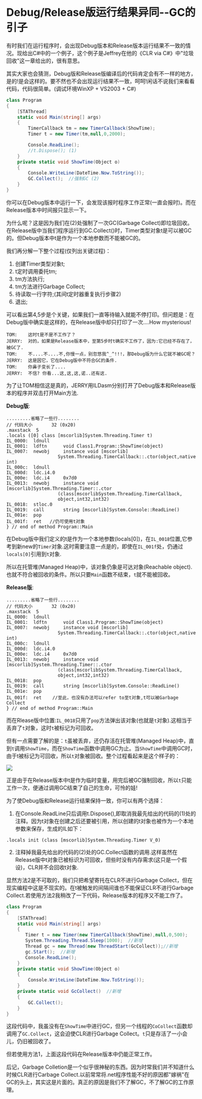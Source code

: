 Debug/Release版运行结果异同--GC的引子
==========

有时我们在运行程序时，会出现Debug版本和Release版本运行结果不一致的情况。现给出C#中的一个例子，这个例子是Jeffrey在他的《CLR via C#》中"垃圾回收"这一章给出的，很有意思。

其实大家也会猜测，Debug版和Release版编译后的代码肯定会有不一样的地方，是的!是会这样的。要不然也不会出现运行结果不一致，呵呵!闲话不说我们来看看代码，代码很简单。(调试环境WinXP + VS2003 + C#)

```csharp
class Program
{
    [STAThread]
    static void Main(string[] args)
    {
        TimerCallback tm = new TimerCallback(ShowTime);
        Timer t = new Timer(tm,null,0,2000);

        Console.ReadLine();
        //t.Dispose(); (1)
    }
    private static void ShowTime(Object o)
    {
        Console.WriteLine(DateTime.Now.ToString());
        GC.Collect();  //强制GC (2)
    }
}
```

你可以在Debug版本中运行一下，会发现该报时程序工作正常(一直会报时)。而在Release版本中时间报只显示一下。

为什么呢？这是因为我们在(2)处强制了一次GC(Garbage Collect)即垃圾回收。在Release版中当我们程序运行到GC.Collect()时，Timer类型对象t是可以被GC的。但Debug版本中t是作为一个本地参数而不能被GC的。

我们再分解一下整个过程(仅列出关键过程)：

1. 创建Timer类型对象t;
2. t定时调用委托tm;
3. tm方法执行;
4. tm方法进行Garbage Collect;
5. 待读取一行字符;(其间t定时器重复执行步骤2)
6. 退出;

可以看出第4,5步是个关键，如果我们一直等待输入就能不停打印。但问题是：在Debug版中确实是这样的，在Release版中却只打印了一次....How mysterious!

```text
TOM:    这时t是不是不工作了？
JERRY:  对的，如果是Release版本中，至第5步时t确实不工作了，因为:它已经不存在了，被GC了.
TOM:    不....不....不,你慢一点，别忽悠我^_^!!!，那Debug版为什么它就不被GC呢？
JERRY:  这是因它，它在Debug版中不符合GC的条件.
TOM:    你鼻子变长了....
JERRY:  不信? 你看...这,这,这,诺..还有这.
```

为了让TOM相信这是真的，JERRY用ILDasm分别打开了Debug版本和Release版本的程序并双击打开Main方法.

**Debug版**:

```text
.........省略了一些行........
// 代码大小       32 (0x20)
.maxstack  5
.locals ([0] class [mscorlib]System.Threading.Timer t)
IL_0000:  ldnull
IL_0001:  ldftn      void Class1.Program::ShowTime(object)
IL_0007:  newobj     instance void [mscorlib]
                   System.Threading.TimerCallback::.ctor(object,native int)
IL_000c:  ldnull
IL_000d:  ldc.i4.0
IL_000e:  ldc.i4     0x7d0
IL_0013:  newobj     instance void [mscorlib]System.Threading.Timer::.ctor
                   (class[mscorlibSystem.Threading.TimerCallback,
                   object,int32,int32)
IL_0018:  stloc.0
IL_0019:  call       string [mscorlib]System.Console::ReadLine()
IL_001e:  pop
IL_001f:  ret   //仍可使用t对象
} // end of method Program::Main
```

在Debug版中我们定义的t是作为一个本地参数(locals[0])，在`IL_0018`位置,它参考到新new的`Timer`对象.这时需要注意一点是的，即使在`IL_001f`处，仍通过`locals[0]`引用到`t`对象.

所以在托管堆(Managed Heap)中，该对象仍象是可达对象(Reachable object).也就不符合被回收的条件。所以只要`Main`函数不结束，`t`就不能被回收。

**Release版**:

```text
.........省略了一些行........
// 代码大小       32 (0x20)
.maxstack  5
IL_0000:  ldnull
IL_0001:  ldftn      void Class1.Program::ShowTime(object)
IL_0007:  newobj     instance void [mscorlib]
                   System.Threading.TimerCallback::.ctor(object,native int)
IL_000c:  ldnull
IL_000d:  ldc.i4.0
IL_000e:  ldc.i4     0x7d0
IL_0013:  newobj     instance void [mscorlib]System.Threading.Timer::.ctor
                   (class[mscorlibSystem.Threading.TimerCallback,
                   object,int32,int32)
IL_0018:  pop
IL_0019:  call       string [mscorlib]System.Console::ReadLine()
IL_001e:  pop
IL_001f:  ret    //至此，也没有办法可以refer to至t对象,t可以被Garbage Collect
} // end of method Program::Main
```

而在Rlease版中位置:`IL_0018`只用了`pop`方法弹出该对象(也就是`t`对象).这相当于丢弃了`t`对象，这时`t`被标记为可回收。

但有一点需要了解的是：`t`虽被丢弃，还仍存活在托管堆(Managed Heap)中，直到`t`调用`ShowTime`，而在`ShowTime`函数中调用GC为止。当`ShowTime`中调用GC时，由于t被标记为可回收，所以`t`对象被回收。整个过程看起来是这个样子的：

![](http://blog.chinaunix.net/photo/11680_071207114901.gif)

正是由于在Release版本中t是作为临时变量，用完后被GC强制回收，所以`t`只能工作一次，便通过调用GC结束了自己的生命，可怜的娃!

为了使Debug版和Release运行结果保持一致，你可以有两个选择：

1. 在Console.ReadLine只后调用t.Dispose(),即取消我最先给出的代码的(1)处的注释。因为t对象在创建之后还要被引用，所以创建的t对象也被作为一个本地参数来保存，生成的IL如下：
  
  `.locals init (class [mscorlib]System.Threading.Timer V_0)`

2. 注释掉我最先给出的代码的(2)处的GC.Collect函数的调用.这样虽然在Release版中t对象已被标识为可回收，但些时没有内存需求(这只是一个假设)，CLR并不会回收t对象.
  
  显然方法2是不可取的，我们只把希望寄托在CLR不进行Garbage Collect，但在现实编程中这是不现实的。在t被触发的间隔间谁也不能保证CLR不进行Garbage Collect.若使用方法2我稍改了一下代码，Release版本的程序又不能工作了。

```csharp
class Program
{
    [STAThread]
    static void Main(string[] args)
    {
       Timer t = new Timer(new TimerCallback(ShowTime),null,0,500);
       System.Threading.Thread.Sleep(1000);  //新增
       Thread gc = new Thread(new ThreadStart(GcCollect));//新增
       gc.Start();  //新增
       Console.ReadLine();
    }
    private static void ShowTime(Object o)
    {
        Console.WriteLine(DateTime.Now.ToString());
    }
    private static void GcCollect()  //新增
    {
        GC.Collect();
    }
}
```

这段代码中，我虽没有在`ShowTime`中进行GC，但另一个线程的`CoCollect`函数却调用了`GC.Collect`，这会迫使CLR进行Garbage Collect。`t`只是存活了一小会儿，仍旧被回收了。

但若使用方法1，上面这段代码在Release版本中仍能正常工作。

后记，Garbage Colletion是一个似乎很神秘的东西。因为时常我们并不知道什么时候CLR进行Carbage Collect.以前常常将.net程序性能不好的原因都"嫁祸"在GC的头上，其实这是片面的。真正的原因是我们不了解GC，不了解GC的工作原理。
